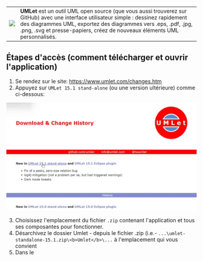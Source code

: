 <table width="100%"  style="border:0 solid white; width:100%;">
  <tr>
    <td><img src="https://www.umlet.com/pic/umlet_logo.svg" width="350"></td>
    <td> <b>UMLet</b> est un outil UML open source (que vous aussi trouverez sur GitHub) avec une interface utilisateur simple : dessinez rapidement des diagrammes UML, exportez des diagrammes vers .eps, .pdf, .jpg, .png, .svg et presse-papiers, créez de nouveaux éléments UML personnalisés.</td>
    
  </tr>

</table>

<h2>Étapes d'accès (comment télécharger et ouvrir l'application)</h2>


1. Se rendez sur le site: https://www.umlet.com/changes.htm
2. Appuyez sur `UMLet 15.1 stand-alone` (ou une version ultérieure) comme ci-dessous:  

![screen_télécharge](./pour_tutos/umlet/umlet_telecharge.png)
  
3. Choisissez l'emplacement du fichier `.zip` contenant l'application et tous ses composantes pour fonctionner.
4. Désarchivez le dossier Umlet - depuis le fichier .zip (i.e.- `...\umlet-standalone-15.1.zip\<b>Umlet</b>\...` à l'emplacement qui vous convient
5. Dans le 

